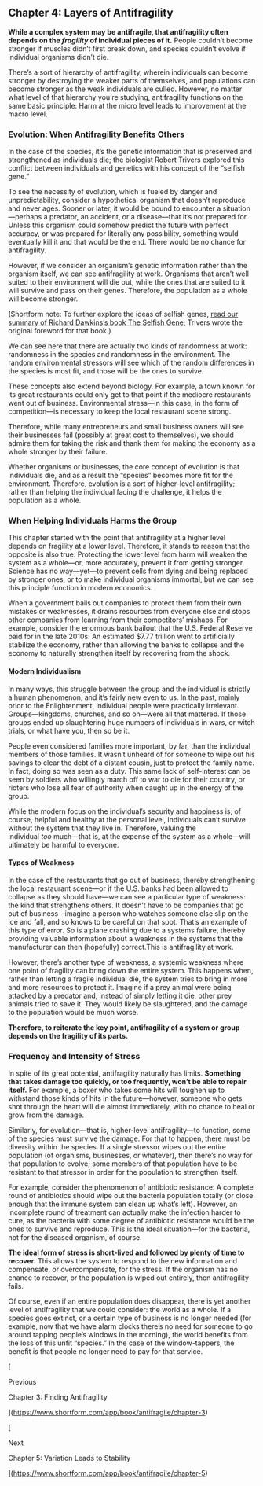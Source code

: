 ## Chapter 4: Layers of Antifragility

**While a complex system may be antifragile, that antifragility often depends on the _fragility_ of individual pieces of it.** People couldn’t become stronger if muscles didn’t first break down, and species couldn’t evolve if individual organisms didn’t die.

There’s a sort of hierarchy of antifragility, wherein individuals can become stronger by destroying the weaker parts of themselves, and populations can become stronger as the weak individuals are culled. However, no matter what level of that hierarchy you’re studying, antifragility functions on the same basic principle: Harm at the micro level leads to improvement at the macro level.

### Evolution: When Antifragility Benefits Others

In the case of the species, it’s the genetic information that is preserved and strengthened as individuals die; the biologist Robert Trivers explored this conflict between individuals and genetics with his concept of the “selfish gene.”

To see the necessity of evolution, which is fueled by danger and unpredictability, consider a hypothetical organism that doesn’t reproduce and never ages. Sooner or later, it would be bound to encounter a situation—perhaps a predator, an accident, or a disease—that it’s not prepared for. Unless this organism could somehow predict the future with perfect accuracy, or was prepared for literally any possibility, something would eventually kill it and that would be the end. There would be no chance for antifragility.

However, if we consider an organism’s genetic information rather than the organism itself, we can see antifragility at work. Organisms that aren’t well suited to their environment will die out, while the ones that are suited to it will survive and pass on their genes. Therefore, the population as a whole will become stronger.

(Shortform note: To further explore the ideas of selfish genes, [read our summary of Richard Dawkins’s book The Selfish Gene](https://www.shortform.com/app/book/the-selfish-gene); Trivers wrote the original foreword for that book.)

We can see here that there are actually two kinds of randomness at work: randomness in the species and randomness in the environment. The random environmental stressors will see which of the random differences in the species is most fit, and those will be the ones to survive.

These concepts also extend beyond biology. For example, a town known for its great restaurants could only get to that point if the mediocre restaurants went out of business. Environmental stress—in this case, in the form of competition—is necessary to keep the local restaurant scene strong.

Therefore, while many entrepreneurs and small business owners will see their businesses fail (possibly at great cost to themselves), we should admire them for taking the risk and thank them for making the economy as a whole stronger by their failure.

Whether organisms or businesses, the core concept of evolution is that individuals die, and as a result the “species” becomes more fit for the environment. Therefore, evolution is a sort of higher-level antifragility; rather than helping the individual facing the challenge, it helps the population as a whole.

### When Helping Individuals Harms the Group

This chapter started with the point that antifragility at a higher level depends on fragility at a lower level. Therefore, it stands to reason that the opposite is also true: Protecting the lower level from harm will weaken the system as a whole—or, more accurately, prevent it from getting stronger. Science has no way—yet—to prevent cells from dying and being replaced by stronger ones, or to make individual organisms immortal, but we can see this principle function in modern economics.

When a government bails out companies to protect them from their own mistakes or weaknesses, it drains resources from everyone else and stops other companies from learning from their competitors’ mishaps. For example, consider the enormous bank bailout that the U.S. Federal Reserve paid for in the late 2010s: An estimated $7.77 trillion went to artificially stabilize the economy, rather than allowing the banks to collapse and the economy to naturally strengthen itself by recovering from the shock.

#### Modern Individualism

In many ways, this struggle between the group and the individual is strictly a human phenomenon, and it’s fairly new even to us. In the past, mainly prior to the Enlightenment, individual people were practically irrelevant. Groups—kingdoms, churches, and so on—were all that mattered. If those groups ended up slaughtering huge numbers of individuals in wars, or witch trials, or what have you, then so be it.

People even considered families more important, by far, than the individual members of those families. It wasn’t unheard of for someone to wipe out his savings to clear the debt of a distant cousin, just to protect the family name. In fact, doing so was seen as a duty. This same lack of self-interest can be seen by soldiers who willingly march off to war to die for their country, or rioters who lose all fear of authority when caught up in the energy of the group.

While the modern focus on the individual’s security and happiness is, of course, helpful and healthy at the personal level, individuals can’t survive without the system that they live in. Therefore, valuing the individual _too_ much—that is, at the expense of the system as a whole—will ultimately be harmful to everyone.

#### Types of Weakness

In the case of the restaurants that go out of business, thereby strengthening the local restaurant scene—or if the U.S. banks had been allowed to collapse as they should have—we can see a particular type of weakness: the kind that strengthens others. It doesn’t have to be companies that go out of business—imagine a person who watches someone else slip on the ice and fall, and so knows to be careful on that spot. That’s an example of this type of error. So is a plane crashing due to a systems failure, thereby providing valuable information about a weakness in the systems that the manufacturer can then (hopefully) correct.This is antifragility at work.

However, there’s another type of weakness, a systemic weakness where one point of fragility can bring down the entire system. This happens when, rather than letting a fragile individual die, the system tries to bring in more and more resources to protect it. Imagine if a prey animal were being attacked by a predator and, instead of simply letting it die, other prey animals tried to save it. They would likely be slaughtered, and the damage to the population would be much worse.

**Therefore, to reiterate the key point, antifragility of a system or group depends on the fragility of its parts.**

### Frequency and Intensity of Stress

In spite of its great potential, antifragility naturally has limits. **Something that takes damage too quickly, or too frequently, won’t be able to repair itself.** For example, a boxer who takes some hits will toughen up to withstand those kinds of hits in the future—however, someone who gets shot through the heart will die almost immediately, with no chance to heal or grow from the damage.

Similarly, for evolution—that is, higher-level antifragility—to function, some of the species must survive the damage. For that to happen, there must be diversity within the species. If a single stressor wipes out the entire population (of organisms, businesses, or whatever), then there’s no way for that population to evolve; some members of that population have to be resistant to that stressor in order for the population to strengthen itself.

For example, consider the phenomenon of antibiotic resistance: A complete round of antibiotics should wipe out the bacteria population totally (or close enough that the immune system can clean up what’s left). However, an incomplete round of treatment can actually make the infection harder to cure, as the bacteria with some degree of antibiotic resistance would be the ones to survive and reproduce. This is the ideal situation—for the bacteria, not for the diseased organism, of course.

**The ideal form of stress is short-lived and followed by plenty of time to recover.** This allows the system to respond to the new information and compensate, or overcompensate, for the stress. If the organism has no chance to recover, or the population is wiped out entirely, then antifragility fails.

Of course, even if an entire population does disappear, there is yet another level of antifragility that we could consider: the world as a whole. If a species goes extinct, or a certain type of business is no longer needed (for example, now that we have alarm clocks there’s no need for someone to go around tapping people’s windows in the morning), the world benefits from the loss of this unfit “species.” In the case of the window-tappers, the benefit is that people no longer need to pay for that service.

[

Previous

Chapter 3: Finding Antifragility

](https://www.shortform.com/app/book/antifragile/chapter-3)

[

Next

Chapter 5: Variation Leads to Stability

](https://www.shortform.com/app/book/antifragile/chapter-5)